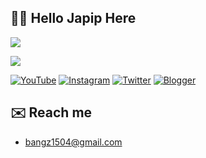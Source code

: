 ## 🐱‍🏍 Hello Japip Here

![](https://github-readme-stats.vercel.app/api/top-langs/?username=brotherzhafif&layout=compact&theme=dark)

![](https://github-readme-stats.vercel.app/api?username=brotherzhafif&layout=compact&theme=dark)

[![YouTube](https://img.shields.io/badge/YouTube-%23FF0000.svg?logo=YouTube&logoColor=white)](https://www.youtube.com/@BrotherZhafif/featured)
[![Instagram](https://img.shields.io/badge/Instagram-%23E4405F.svg?logo=Instagram&logoColor=white)](https://www.instagram.com/brotherzhafif/) 
[![Twitter](https://img.shields.io/badge/Twitter-%231DA1F2.svg?logo=Twitter&logoColor=white)](https://twitter.com/brotherzhafif) 
[![Blogger](https://img.shields.io/badge/Blogger-FF5722?logo=blogger&logoColor=white)](https://brotherzhafif1504.blogspot.com/p/brotherzhafif.html)

## ✉️ Reach me
- [bangz1504@gmail.com](mailto:bangz1504@gmail.com)
